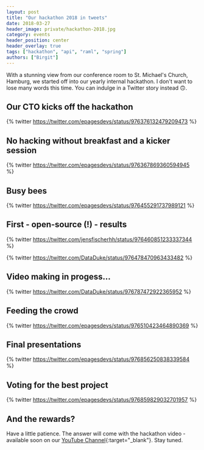 ```yaml
---
layout: post
title: "Our hackathon 2018 in tweets"
date: 2018-03-27
header_image: private/hackathon-2018.jpg
category: events
header_position: center
header_overlay: true
tags: ["hackathon", "api", "raml", "spring"]
authors: ["Birgit"]
---
```


With a stunning view from our conference room to St. Michael's Church, Hamburg, we started off into our yearly internal hackathon.
I don't want to lose many words this time.
You can indulge in a Twitter story instead 🙃.

## Our CTO kicks off the hackathon

{% twitter https://twitter.com/epagesdevs/status/976376132479209473 %}

## No hacking without breakfast and a kicker session

{% twitter https://twitter.com/epagesdevs/status/976367869360594945 %}

## Busy bees

{% twitter https://twitter.com/epagesdevs/status/976455291737989121 %}

## First - open-source (!) - results

{% twitter https://twitter.com/jensfischerhh/status/976460851233337344 %}

{% twitter https://twitter.com/DataDuke/status/976478470963433482 %}

## Video making in progess...

{% twitter https://twitter.com/DataDuke/status/976787472922365952 %}

## Feeding the crowd

{% twitter https://twitter.com/epagesdevs/status/976510423464890369 %}

## Final presentations

{% twitter https://twitter.com/epagesdevs/status/976856250838339584 %}

## Voting for the best project

{% twitter https://twitter.com/epagesdevs/status/976859829032701957 %}

## And the rewards?

Have a little patience.
The answer will come with the hackathon video - available soon on our [YouTube Channel](https://www.youtube.com/channel/UCI5hX9kgUGFnYpfxZYxlP0Q){:target="_blank"}.
Stay tuned.
